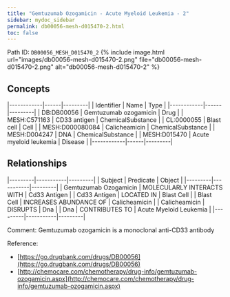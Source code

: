```yaml
---
title: "Gemtuzumab Ozogamicin - Acute Myeloid Leukemia - 2"
sidebar: mydoc_sidebar
permalink: db00056-mesh-d015470-2.html
toc: false 
---
```



Path ID: `DB00056_MESH_D015470_2`
{% include image.html url="images/db00056-mesh-d015470-2.png" file="db00056-mesh-d015470-2.png" alt="db00056-mesh-d015470-2" %}

## Concepts

|------------|------|---------|
| Identifier | Name | Type    |
|------------|------|---------|
| DB:DB00056 | Gemtuzumab ozogamicin | Drug |
| MESH:C571163 | CD33 antigen | ChemicalSubstance |
| CL:0000055 | Blast cell | Cell |
| MESH:D000080084 | Calicheamicin | ChemicalSubstance |
| MESH:D004247 | DNA | ChemicalSubstance |
| MESH:D015470 | Acute myeloid leukemia | Disease |
|------------|------|---------|

## Relationships

|---------|-----------|---------|
| Subject | Predicate | Object  |
|---------|-----------|---------|
| Gemtuzumab Ozogamicin | MOLECULARLY INTERACTS WITH | Cd33 Antigen |
| Cd33 Antigen | LOCATED IN | Blast Cell |
| Blast Cell | INCREASES ABUNDANCE OF | Calicheamicin |
| Calicheamicin | DISRUPTS | Dna |
| Dna | CONTRIBUTES TO | Acute Myeloid Leukemia |
|---------|-----------|---------|

Comment: Gemtuzumab ozogamicin is a monoclonal anti-CD33 antibody

Reference: 
  - [https://go.drugbank.com/drugs/DB00056](https://go.drugbank.com/drugs/DB00056)
  - [http://chemocare.com/chemotherapy/drug-info/gemtuzumab-ozogamicin.aspx](http://chemocare.com/chemotherapy/drug-info/gemtuzumab-ozogamicin.aspx)
